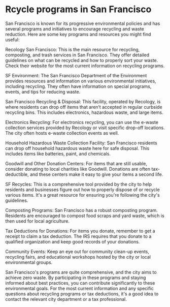 # Rcycle programs in San Francisco

San Francisco is known for its progressive environmental policies and has several programs and initiatives to encourage recycling and waste reduction. Here are some key programs and resources you might find useful:

Recology San Francisco: This is the main resource for recycling, composting, and trash services in San Francisco. They offer detailed guidelines on what can be recycled and how to properly sort your waste. Check their website for the most current information on recycling programs.

SF Environment: The San Francisco Department of the Environment provides resources and information on various environmental initiatives, including recycling. They often have information on special programs, events, and tips for reducing waste.

San Francisco Recycling & Disposal: This facility, operated by Recology, is where residents can drop off items that aren’t accepted in regular curbside recycling bins. This includes electronics, hazardous waste, and large items.

Electronics Recycling: For electronics recycling, you can use the e-waste collection services provided by Recology or visit specific drop-off locations. The city often hosts e-waste collection events as well.

Household Hazardous Waste Collection Facility: San Francisco residents can drop off household hazardous waste here for safe disposal. This includes items like batteries, paint, and chemicals.

Goodwill and Other Donation Centers: For items that are still usable, consider donating to local charities like Goodwill. Donations are often tax-deductible, and these centers make it easy to give your items a second life.

SF Recycles: This is a comprehensive tool provided by the city to help residents and businesses figure out how to properly dispose of or recycle various items. It's a great resource for ensuring you're following the city's guidelines.

Composting Programs: San Francisco has a robust composting program. Residents are encouraged to compost food scraps and yard waste, which is then used for local agriculture.

Tax Deductions for Donations: For items you donate, remember to get a receipt to claim a tax deduction. The IRS requires that you donate to a qualified organization and keep good records of your donations.

Community Events: Keep an eye out for community clean-up events, recycling fairs, and educational workshops hosted by the city or local environmental groups.

San Francisco's programs are quite comprehensive, and the city aims to achieve zero waste. By participating in these programs and staying informed about best practices, you can contribute significantly to these environmental goals. For the most current information and any specific questions about recycling programs or tax deductions, it's a good idea to contact the relevant city department or a tax professional.
